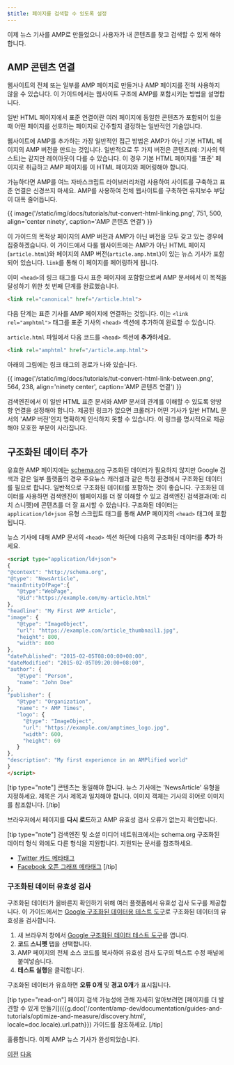 ```yaml
---
$title: 페이지를 검색할 수 있도록 설정
---
```


이제 뉴스 기사를 AMP로 만들었으니 사용자가 내 콘텐츠를 찾고 검색할 수 있게 해야 합니다.

## AMP 콘텐츠 연결

웹사이트의 전체 또는 일부를 AMP 페이지로 만들거나 AMP 페이지를 전혀 사용하지 않을 수 있습니다.  이 가이드에서는 웹사이트 구조에 AMP를 포함시키는 방법을 설명합니다.

일반 HTML 페이지에서 표준 연결이란 여러 페이지에 동일한 콘텐츠가 포함되어 있을 때 어떤 페이지를 선호하는 페이지로 간주할지 결정하는 일반적인 기술입니다.

웹사이트에 AMP를 추가하는 가장 일반적인 접근 방법은 AMP가 아닌 기본 HTML 페이지의 AMP 버전을 만드는 것입니다.  일반적으로 두 가지 버전은 콘텐츠(예: 기사의 텍스트)는 같지만 레이아웃이 다를 수 있습니다.  이 경우 기본 HTML 페이지를 '표준' 페이지로 취급하고 AMP 페이지를 이 HTML 페이지와 페어링해야 합니다.

가능하다면 AMP를 여느 자바스크립트 라이브러리처럼 사용하여 사이트를 구축하고 표준 연결은 신경쓰지 마세요.  AMP를 사용하여 전체 웹사이트를 구축하면 유지보수 부담이 대폭 줄어듭니다.

{{ image('/static/img/docs/tutorials/tut-convert-html-linking.png', 751, 500, align='center ninety', caption='AMP 콘텐츠 연결') }}

이 가이드의 목적상 페이지의 AMP 버전과 AMP가 아닌 버전을 모두 갖고 있는 경우에 집중하겠습니다.  이 가이드에서 다룰 웹사이트에는 AMP가 아닌 HTML 페이지(`article.html`)와 페이지의 AMP 버전(`article.amp.html`)이 있는 뉴스 기사가 포함되어 있습니다.  `link`를 통해 이 페이지를 페어링하게 됩니다.

이미 `<head>`의 링크 태그를 다시 표준 페이지에 포함함으로써 AMP 문서에서 이 목적을 달성하기 위한 첫 번째 단계를 완료했습니다.

```html
<link rel="canonical" href="/article.html">
```

다음 단계는 표준 기사를 AMP 페이지에 연결하는 것입니다. 이는 `<link rel="amphtml">` 태그를 표준 기사의 `<head>` 섹션에 추가하여 완료할 수 있습니다.

`article.html` 파일에서 다음 코드를 `<head>` 섹션에 **추가**하세요.

```html
<link rel="amphtml" href="/article.amp.html">
```

아래의 그림에는 링크 태그의 경로가 나와 있습니다.

{{ image('/static/img/docs/tutorials/tut-convert-html-link-between.png', 564, 238, align='ninety center', caption='AMP 콘텐츠 연결') }}

검색엔진에서 이 일반 HTML 표준 문서와 AMP 문서의 관계를 이해할 수 있도록 양방향 연결을 설정해야 합니다. 제공된 링크가 없으면 크롤러가 어떤 기사가 일반 HTML 문서의 'AMP 버전'인지 명확하게 인식하지 못할 수 있습니다. 이 링크를 명시적으로 제공해야 모호한 부분이 사라집니다.

## 구조화된 데이터 추가

유효한 AMP 페이지에는 [schema.org](http://schema.org/) 구조화된 데이터가 필요하지 않지만 Google 검색과 같은 일부 플랫폼의 경우 주요뉴스 캐러셀과 같은 특정 환경에서 구조화된 데이터를 필요로 합니다. 일반적으로 구조화된 데이터를 포함하는 것이 좋습니다. 구조화된 데이터를 사용하면 검색엔진이 웹페이지를 더 잘 이해할 수 있고 검색엔진 검색결과(예: 리치 스니펫)에 콘텐츠를 더 잘 표시할 수 있습니다.  구조화된 데이터는 `application/ld+json` 유형 스크립트 태그를 통해 AMP 페이지의 `<head>` 태그에 포함됩니다.

뉴스 기사에 대해 AMP 문서의 `<head>` 섹션 하단에 다음의 구조화된 데이터를 **추가** 하세요.

```html
<script type="application/ld+json">
{
"@context": "http://schema.org",
"@type": "NewsArticle",
"mainEntityOfPage":{
   "@type":"WebPage",
   "@id":"https://example.com/my-article.html"
},
"headline": "My First AMP Article",
"image": {
   "@type": "ImageObject",
   "url": "https://example.com/article_thumbnail1.jpg",
   "height": 800,
   "width": 800
},
"datePublished": "2015-02-05T08:00:00+08:00",
"dateModified": "2015-02-05T09:20:00+08:00",
"author": {
   "@type": "Person",
   "name": "John Doe"
},
"publisher": {
   "@type": "Organization",
   "name": "⚡ AMP Times",
   "logo": {
     "@type": "ImageObject",
     "url": "https://example.com/amptimes_logo.jpg",
     "width": 600,
     "height": 60
   }
},
"description": "My first experience in an AMPlified world"
}
</script>
```


[tip type="note"]
콘텐츠는 동일해야 합니다. 뉴스 기사에는 'NewsArticle' 유형을 지정하세요. 제목은 기사 제목과 일치해야 합니다. 이미지 객체는 기사의 히어로 이미지를 참조합니다.
[/tip]


브라우저에서 페이지를 **다시 로드**하고 AMP 유효성 검사 오류가 없는지 확인합니다.

[tip type="note"]
검색엔진 및 소셜 미디어 네트워크에서는 schema.org 구조화된 데이터 형식 외에도 다른 형식을 지원합니다. 지원되는 문서를 참조하세요.

- [Twitter 카드 메타태그](https://dev.twitter.com/cards/overview)
- [Facebook 오픈 그래프 메타태그](https://developers.facebook.com/docs/sharing/webmasters)
[/tip]

### 구조화된 데이터 유효성 검사

구조화된 데이터가 올바른지 확인하기 위해 여러 플랫폼에서 유효성 검사 도구를 제공합니다.  이 가이드에서는 [Google 구조화된 데이터용 테스트 도구](https://developers.google.com/structured-data/testing-tool/)로 구조화된 데이터의 유효성을 검사합니다.

1.  새 브라우저 창에서 [Google 구조화된 데이터 테스트 도구](https://developers.google.com/structured-data/testing-tool/)를 엽니다.
2.  **코드 스니펫** 탭을 선택합니다.
3.  AMP 페이지의 전체 소스 코드를 복사하여 유효성 검사 도구의 텍스트 수정 패널에 붙여넣습니다.
3.  **테스트 실행**을 클릭합니다.

구조화된 데이터가 유효하면 **오류 0개** 및 **경고 0개**가 표시됩니다.

[tip type="read-on"]
페이지 검색 가능성에 관해 자세히 알아보려면 [페이지를 더 발견할 수 있게 만들기]({{g.doc('/content/amp-dev/documentation/guides-and-tutorials/optimize-and-measure/discovery.html', locale=doc.locale).url.path}}) 가이드를 참조하세요.
[/tip]

훌륭합니다.  이제 AMP 뉴스 기사가 완성되었습니다.

<div class="prev-next-buttons">
  <a class="button prev-button" href="{{g.doc('/content/docs/fundamentals/converting/resolving-errors.md', locale=doc.locale).url.path}}"><span class="arrow-prev">이전</span></a>
  <a class="button next-button" href="{{g.doc('/content/docs/fundamentals/converting/congratulations.md', locale=doc.locale).url.path}}"><span class="arrow-next">다음</span></a>
</div>
